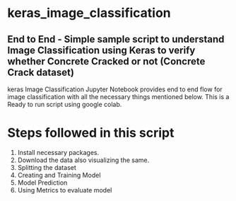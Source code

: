 # keras_image_classification
## End to End - Simple sample script to understand Image Classification using Keras to verify whether Concrete Cracked or not (Concrete Crack dataset)

keras Image Classification Jupyter Notebook provides end to end flow for image classification with all the necessary things mentioned below. This is a Ready to run script using google colab.

# Steps followed in this script

1. Install necessary packages. 
2. Download the data also visualizing the same.
3. Splitting the dataset
4. Creating and Training Model
5. Model Prediction
6. Using Metrics to evaluate model


